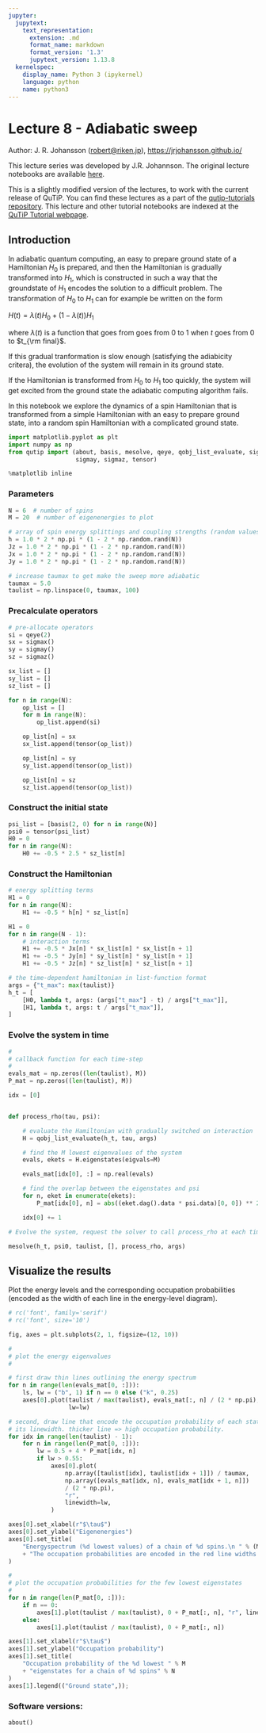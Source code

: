 ```yaml
---
jupyter:
  jupytext:
    text_representation:
      extension: .md
      format_name: markdown
      format_version: '1.3'
      jupytext_version: 1.13.8
  kernelspec:
    display_name: Python 3 (ipykernel)
    language: python
    name: python3
---
```


# Lecture 8 - Adiabatic sweep

Author: J. R. Johansson (robert@riken.jp), https://jrjohansson.github.io/

This lecture series was developed by J.R. Johannson. The original lecture notebooks are available [here](https://github.com/jrjohansson/qutip-lectures).

This is a slightly modified version of the lectures, to work with the current release of QuTiP. You can find these lectures as a part of the [qutip-tutorials repository](https://github.com/qutip/qutip-tutorials). This lecture and other tutorial notebooks are indexed at the [QuTiP Tutorial webpage](https://qutip.org/tutorials.html).


## Introduction

In adiabatic quantum computing, an easy to prepare ground state of a Hamiltonian $H_0$ is prepared, and then the Hamiltonian is gradually transformed into $H_1$, which is constructed in such a way that the groundstate of $H_1$ encodes the solution to a difficult problem. The transformation of $H_0$ to $H_1$ can for example be written on the form

$\displaystyle H(t) = \lambda(t) H_0 + (1 - \lambda(t)) H_1$

where $\lambda(t)$ is a function that goes from goes from $0$ to $1$ when $t$ goes from $0$ to $t_{\rm final}$.

If this gradual tranformation is slow enough (satisfying the adiabicity critera), the evolution of the system will remain in its ground state.

If the Hamiltonian is transformed from $H_0$ to $H_1$ too quickly, the system will get excited from the ground state the adiabatic computing algorithm fails.

In this notebook we explore the dynamics of a spin Hamiltonian that is transformed from a simple Hamiltonian with an easy to prepare ground state, into a random spin Hamiltonian with a complicated ground state.

```python
import matplotlib.pyplot as plt
import numpy as np
from qutip import (about, basis, mesolve, qeye, qobj_list_evaluate, sigmax,
                   sigmay, sigmaz, tensor)

%matplotlib inline
```

### Parameters

```python
N = 6  # number of spins
M = 20  # number of eigenenergies to plot

# array of spin energy splittings and coupling strengths (random values).
h = 1.0 * 2 * np.pi * (1 - 2 * np.random.rand(N))
Jz = 1.0 * 2 * np.pi * (1 - 2 * np.random.rand(N))
Jx = 1.0 * 2 * np.pi * (1 - 2 * np.random.rand(N))
Jy = 1.0 * 2 * np.pi * (1 - 2 * np.random.rand(N))

# increase taumax to get make the sweep more adiabatic
taumax = 5.0
taulist = np.linspace(0, taumax, 100)
```

### Precalculate operators

```python
# pre-allocate operators
si = qeye(2)
sx = sigmax()
sy = sigmay()
sz = sigmaz()

sx_list = []
sy_list = []
sz_list = []

for n in range(N):
    op_list = []
    for m in range(N):
        op_list.append(si)

    op_list[n] = sx
    sx_list.append(tensor(op_list))

    op_list[n] = sy
    sy_list.append(tensor(op_list))

    op_list[n] = sz
    sz_list.append(tensor(op_list))
```

### Construct the initial state

```python
psi_list = [basis(2, 0) for n in range(N)]
psi0 = tensor(psi_list)
H0 = 0
for n in range(N):
    H0 += -0.5 * 2.5 * sz_list[n]
```

### Construct the Hamiltonian

```python
# energy splitting terms
H1 = 0
for n in range(N):
    H1 += -0.5 * h[n] * sz_list[n]

H1 = 0
for n in range(N - 1):
    # interaction terms
    H1 += -0.5 * Jx[n] * sx_list[n] * sx_list[n + 1]
    H1 += -0.5 * Jy[n] * sy_list[n] * sy_list[n + 1]
    H1 += -0.5 * Jz[n] * sz_list[n] * sz_list[n + 1]

# the time-dependent hamiltonian in list-function format
args = {"t_max": max(taulist)}
h_t = [
    [H0, lambda t, args: (args["t_max"] - t) / args["t_max"]],
    [H1, lambda t, args: t / args["t_max"]],
]
```

### Evolve the system in time

```python
#
# callback function for each time-step
#
evals_mat = np.zeros((len(taulist), M))
P_mat = np.zeros((len(taulist), M))

idx = [0]


def process_rho(tau, psi):

    # evaluate the Hamiltonian with gradually switched on interaction
    H = qobj_list_evaluate(h_t, tau, args)

    # find the M lowest eigenvalues of the system
    evals, ekets = H.eigenstates(eigvals=M)

    evals_mat[idx[0], :] = np.real(evals)

    # find the overlap between the eigenstates and psi
    for n, eket in enumerate(ekets):
        P_mat[idx[0], n] = abs((eket.dag().data * psi.data)[0, 0]) ** 2

    idx[0] += 1
```

```python
# Evolve the system, request the solver to call process_rho at each time step.

mesolve(h_t, psi0, taulist, [], process_rho, args)
```

## Visualize the results

Plot the energy levels and the corresponding occupation probabilities (encoded as the width of each line in the energy-level diagram).

```python
# rc('font', family='serif')
# rc('font', size='10')

fig, axes = plt.subplots(2, 1, figsize=(12, 10))

#
# plot the energy eigenvalues
#

# first draw thin lines outlining the energy spectrum
for n in range(len(evals_mat[0, :])):
    ls, lw = ("b", 1) if n == 0 else ("k", 0.25)
    axes[0].plot(taulist / max(taulist), evals_mat[:, n] / (2 * np.pi), ls,
                 lw=lw)

# second, draw line that encode the occupation probability of each state in
# its linewidth. thicker line => high occupation probability.
for idx in range(len(taulist) - 1):
    for n in range(len(P_mat[0, :])):
        lw = 0.5 + 4 * P_mat[idx, n]
        if lw > 0.55:
            axes[0].plot(
                np.array([taulist[idx], taulist[idx + 1]]) / taumax,
                np.array([evals_mat[idx, n], evals_mat[idx + 1, n]])
                / (2 * np.pi),
                "r",
                linewidth=lw,
            )

axes[0].set_xlabel(r"$\tau$")
axes[0].set_ylabel("Eigenenergies")
axes[0].set_title(
    "Energyspectrum (%d lowest values) of a chain of %d spins.\n " % (M, N)
    + "The occupation probabilities are encoded in the red line widths."
)

#
# plot the occupation probabilities for the few lowest eigenstates
#
for n in range(len(P_mat[0, :])):
    if n == 0:
        axes[1].plot(taulist / max(taulist), 0 + P_mat[:, n], "r", linewidth=2)
    else:
        axes[1].plot(taulist / max(taulist), 0 + P_mat[:, n])

axes[1].set_xlabel(r"$\tau$")
axes[1].set_ylabel("Occupation probability")
axes[1].set_title(
    "Occupation probability of the %d lowest " % M
    + "eigenstates for a chain of %d spins" % N
)
axes[1].legend(("Ground state",));
```

### Software versions:

```python
about()
```
